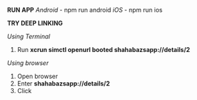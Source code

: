 **RUN APP**
_Android_ - npm run android
_iOS_ - npm run ios

**TRY DEEP LINKING**

_Using Terminal_

1. Run **xcrun simctl openurl booted shahabazsapp://details/2**

_Using browser_

1. Open browser
2. Enter **shahabazsapp://details/2**
3. Click
